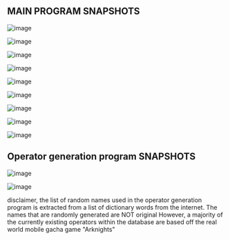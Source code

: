 ## MAIN PROGRAM SNAPSHOTS
![image](https://user-images.githubusercontent.com/44034888/162928524-1f994cd6-16ad-4e75-a4a8-3d332524c0c0.png)

![image](https://user-images.githubusercontent.com/44034888/162928618-26b701fb-38f6-49f1-bf93-f27329c2e816.png)

![image](https://user-images.githubusercontent.com/44034888/162928737-4f412db9-27bd-4b26-bd57-597b62e095c0.png)

![image](https://user-images.githubusercontent.com/44034888/162929153-1fef7e12-eebb-4cea-b308-f8a1d778bf13.png)

![image](https://user-images.githubusercontent.com/44034888/162929206-4516ba44-cbb1-4445-ad4d-81f75929c1fe.png)

![image](https://user-images.githubusercontent.com/44034888/162929388-5c53065e-b0aa-4d00-b6aa-373a009c47f4.png)

![image](https://user-images.githubusercontent.com/44034888/162929511-604b117b-c78b-4c5a-8597-c2c4c8e2479b.png)

![image](https://user-images.githubusercontent.com/44034888/162929578-99456c99-8af3-4161-85f1-1824d9ba084e.png)

![image](https://user-images.githubusercontent.com/44034888/162929821-5a2c2286-6f51-4714-b885-1f9d18de8fd7.png)

## Operator generation program SNAPSHOTS

![image](https://user-images.githubusercontent.com/44034888/162930330-cedac776-daba-4174-aa4a-871355a166a2.png)

![image](https://user-images.githubusercontent.com/44034888/162930408-0fe6d2a6-fc56-45c7-af99-34ba654e0f07.png)

disclaimer, the list of random names used in the operator generation program is extracted from a list of dictionary words from the internet.
The names that are randomly generated are NOT original
However, a majority of the currently existing operators within the database are based off the real world mobile gacha game "Arknights"
